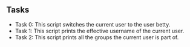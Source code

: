  ## Tasks
- Task 0: This script switches the current user to the user betty.
- Task 1: This script prints the effective username of the current user.
- Task 2: This script prints all the groups the current user is part of.
